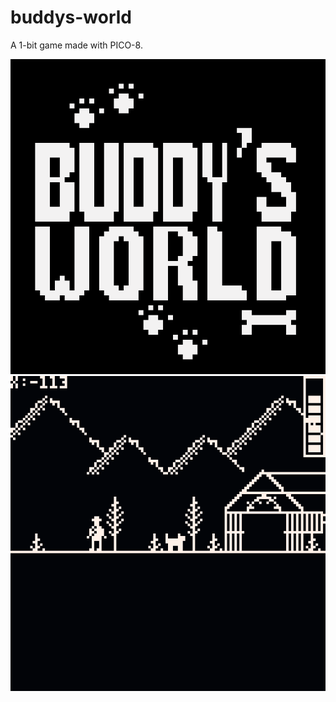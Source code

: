 # buddys-world
 A 1-bit game made with PICO-8.

![Title.png](/Title.png)
![Screenshot_1.pmg](/Screenshot_1.png)